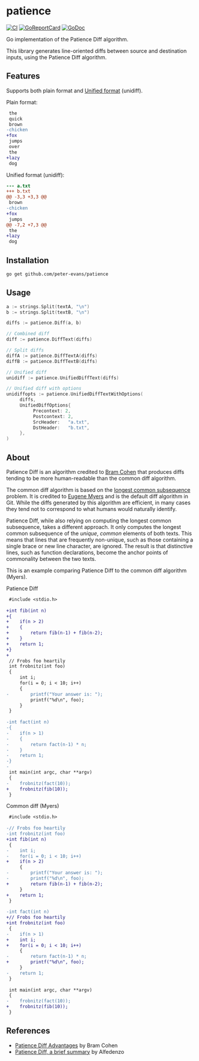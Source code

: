 # patience

[![CI](https://github.com/peter-evans/patience/actions/workflows/ci.yml/badge.svg)](https://github.com/peter-evans/patience/actions/workflows/ci.yml)
[![GoReportCard](https://goreportcard.com/badge/github.com/peter-evans/patience)](https://goreportcard.com/report/github.com/peter-evans/patience)
[![GoDoc](https://godoc.org/github.com/peter-evans/patience?status.svg)](https://godoc.org/github.com/peter-evans/patience)

Go implementation of the Patience Diff algorithm.

This library generates line-oriented diffs between source and destination inputs, using the Patience Diff algorithm.

## Features

Supports both plain format and [Unified format](https://en.wikipedia.org/wiki/Diff#Unified_format) (unidiff).

Plain format:
```diff
 the
 quick
 brown
-chicken
+fox
 jumps
 over
 the
+lazy
 dog
```

Unified format (unidiff):

```diff
--- a.txt
+++ b.txt
@@ -3,3 +3,3 @@
 brown
-chicken
+fox
 jumps
@@ -7,2 +7,3 @@
 the
+lazy
 dog
```

## Installation

```sh
go get github.com/peter-evans/patience
```

## Usage

```go
a := strings.Split(textA, "\n")
b := strings.Split(textB, "\n")

diffs := patience.Diff(a, b)

// Combined diff
diff := patience.DiffText(diffs)

// Split diffs
diffA := patience.DiffTextA(diffs)
diffB := patience.DiffTextB(diffs)

// Unified diff
unidiff := patience.UnifiedDiffText(diffs)

// Unified diff with options
unidiffopts := patience.UnifiedDiffTextWithOptions(
     diffs,
     UnifiedDiffOptions{
          Precontext: 2, 
          Postcontext: 2,
          SrcHeader:   "a.txt",
          DstHeader:   "b.txt",
     },
)
```

## About

Patience Diff is an algorithm credited to [Bram Cohen](https://bramcohen.livejournal.com/73318.html) that produces diffs tending to be more human-readable than the common diff algorithm.

The common diff algorithm is based on the [longest common subsequence](https://en.wikipedia.org/wiki/Longest_common_subsequence_problem) problem.
It is credited to [Eugene Myers](http://www.xmailserver.org/diff2.pdf) and is the default diff algorithm in Git.
While the diffs generated by this algorithm are efficient, in many cases they tend not to correspond to what humans would naturally identify.

Patience Diff, while also relying on computing the longest common subsequence, takes a different approach. It only computes the longest common subsequence of the *unique*, *common* elements of both texts. This means that lines that are frequently non-unique, such as those containing a single brace or new line character, are ignored. The result is that distinctive lines, such as function declarations, become the anchor points of commonality between the two texts.

This is an example comparing Patience Diff to the common diff algorithm (Myers).

Patience Diff
```diff
 #include <stdio.h>
 
+int fib(int n)
+{
+    if(n > 2)
+    {
+        return fib(n-1) + fib(n-2);
+    }
+    return 1;
+}
+
 // Frobs foo heartily
 int frobnitz(int foo)
 {
     int i;
     for(i = 0; i < 10; i++)
     {
-        printf("Your answer is: ");
         printf("%d\n", foo);
     }
 }
 
-int fact(int n)
-{
-    if(n > 1)
-    {
-        return fact(n-1) * n;
-    }
-    return 1;
-}
- 
 int main(int argc, char **argv)
 {
-    frobnitz(fact(10));
+    frobnitz(fib(10));
 }
```

Common diff (Myers)
```diff
 #include <stdio.h>
 
-// Frobs foo heartily
-int frobnitz(int foo)
+int fib(int n)
 {
-    int i;
-    for(i = 0; i < 10; i++)
+    if(n > 2)
     {
-        printf("Your answer is: ");
-        printf("%d\n", foo);
+        return fib(n-1) + fib(n-2);
     }
+    return 1;
 }
 
-int fact(int n)
+// Frobs foo heartily
+int frobnitz(int foo)
 {
-    if(n > 1)
+    int i;
+    for(i = 0; i < 10; i++)
     {
-        return fact(n-1) * n;
+        printf("%d\n", foo);
     }
-    return 1;
 }
 
 int main(int argc, char **argv)
 {
-    frobnitz(fact(10));
+    frobnitz(fib(10));
 }
```

## References

- [Patience Diff Advantages](https://bramcohen.livejournal.com/73318.html) by Bram Cohen
- [Patience Diff, a brief summary](https://alfedenzo.livejournal.com/170301.html) by Alfedenzo
